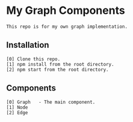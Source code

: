 # My Graph Components

    This repo is for my own graph implementation.

## Installation
    [0] Clone this repo.
    [1] npm install from the root directory.
    [2] npm start from the root directory.

## Components
    [0] Graph   - The main component.
    [1] Node
    [2] Edge